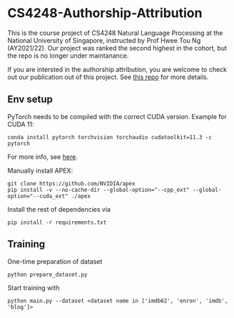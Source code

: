 # CS4248-Authorship-Attribution

This is the course project of CS4248 Natural Language Processing at the National University of Singapore, instructed by Prof Hwee Tou Ng (AY2021/22). Our project was ranked the second highest in the cohort, but the repo is no longer under maintanance.

If you are intersted in the authorship attribution, you are welcome to check out our publication out of this project. See [this repo](https://github.com/BoAi01/Contra-X) for more details. 

## Env setup
PyTorch needs to be compiled with the correct CUDA version. Example for CUDA 11: </p>
```conda install pytorch torchvision torchaudio cudatoolkit=11.3 -c pytorch ``` </p>
For more info, see  [here](https://pytorch.org/).  </p>

Manually install APEX: 
```
git clone https://github.com/NVIDIA/apex
pip install -v --no-cache-dir --global-option="--cpp_ext" --global-option="--cuda_ext" ./apex
```

Install the rest of dependencies via </p>
```pip install -r requirements.txt```

## Training
One-time preparation of dataset </p>
``` python prepare_dataset.py ```

Start training with</p>
``` python main.py --dataset <dataset name in ['imdb62', 'enron', 'imdb', 'blog']> ```
